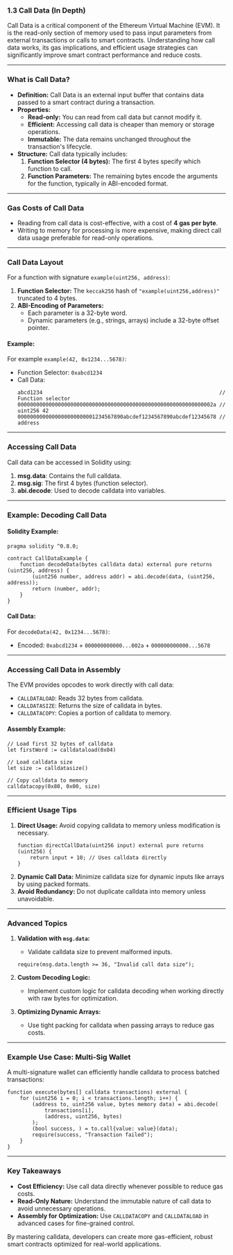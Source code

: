 ### **1.3 Call Data (In Depth)**

Call Data is a critical component of the Ethereum Virtual Machine (EVM). It is the read-only section of memory used to pass input parameters from external transactions or calls to smart contracts. Understanding how call data works, its gas implications, and efficient usage strategies can significantly improve smart contract performance and reduce costs.

---

### **What is Call Data?**
- **Definition:** Call Data is an external input buffer that contains data passed to a smart contract during a transaction.
- **Properties:**
  - **Read-only:** You can read from call data but cannot modify it.
  - **Efficient:** Accessing call data is cheaper than memory or storage operations.
  - **Immutable:** The data remains unchanged throughout the transaction's lifecycle.
- **Structure:** Call data typically includes:
  1. **Function Selector (4 bytes):** The first 4 bytes specify which function to call.
  2. **Function Parameters:** The remaining bytes encode the arguments for the function, typically in ABI-encoded format.

---

### **Gas Costs of Call Data**
- Reading from call data is cost-effective, with a cost of **4 gas per byte**.
- Writing to memory for processing is more expensive, making direct call data usage preferable for read-only operations.

---

### **Call Data Layout**
For a function with signature `example(uint256, address)`:
1. **Function Selector:** The `keccak256` hash of `"example(uint256,address)"` truncated to 4 bytes.
2. **ABI-Encoding of Parameters:**
   - Each parameter is a 32-byte word.
   - Dynamic parameters (e.g., strings, arrays) include a 32-byte offset pointer.

#### Example:
For example `example(42, 0x1234...5678)`:
- Function Selector: `0xabcd1234`
- Call Data:
  ```
  abcd1234                                                         // Function selector
  000000000000000000000000000000000000000000000000000000000000002a // uint256 42
  0000000000000000000000001234567890abcdef1234567890abcdef12345678 // address
  ```

---

### **Accessing Call Data**
Call data can be accessed in Solidity using:
1. **msg.data**: Contains the full calldata.
2. **msg.sig**: The first 4 bytes (function selector).
3. **abi.decode**: Used to decode calldata into variables.

---

### **Example: Decoding Call Data**
#### Solidity Example:
```solidity
pragma solidity ^0.8.0;

contract CallDataExample {
    function decodeData(bytes calldata data) external pure returns (uint256, address) {
        (uint256 number, address addr) = abi.decode(data, (uint256, address));
        return (number, addr);
    }
}
```
#### Call Data:
For `decodeData(42, 0x1234...5678)`:
- Encoded: `0xabcd1234` + `000000000000...002a` + `000000000000...5678`

---

### **Accessing Call Data in Assembly**
The EVM provides opcodes to work directly with call data:
- `CALLDATALOAD`: Reads 32 bytes from calldata.
- `CALLDATASIZE`: Returns the size of calldata in bytes.
- `CALLDATACOPY`: Copies a portion of calldata to memory.

#### Assembly Example:
```assembly
// Load first 32 bytes of calldata
let firstWord := calldataload(0x04)

// Load calldata size
let size := calldatasize()

// Copy calldata to memory
calldatacopy(0x80, 0x00, size)
```

---

### **Efficient Usage Tips**
1. **Direct Usage:** Avoid copying calldata to memory unless modification is necessary.
   ```solidity
   function directCallData(uint256 input) external pure returns (uint256) {
       return input + 10; // Uses calldata directly
   }
   ```
2. **Dynamic Call Data:** Minimize calldata size for dynamic inputs like arrays by using packed formats.
3. **Avoid Redundancy:** Do not duplicate calldata into memory unless unavoidable.

---

### **Advanced Topics**
1. **Validation with `msg.data`:**
   - Validate calldata size to prevent malformed inputs.
   ```solidity
   require(msg.data.length >= 36, "Invalid call data size");
   ```

2. **Custom Decoding Logic:**
   - Implement custom logic for calldata decoding when working directly with raw bytes for optimization.

3. **Optimizing Dynamic Arrays:**
   - Use tight packing for calldata when passing arrays to reduce gas costs.

---

### **Example Use Case: Multi-Sig Wallet**
A multi-signature wallet can efficiently handle calldata to process batched transactions:
```solidity
function execute(bytes[] calldata transactions) external {
    for (uint256 i = 0; i < transactions.length; i++) {
        (address to, uint256 value, bytes memory data) = abi.decode(
            transactions[i],
            (address, uint256, bytes)
        );
        (bool success, ) = to.call{value: value}(data);
        require(success, "Transaction failed");
    }
}
```

---

### **Key Takeaways**
- **Cost Efficiency:** Use call data directly whenever possible to reduce gas costs.
- **Read-Only Nature:** Understand the immutable nature of call data to avoid unnecessary operations.
- **Assembly for Optimization:** Use `CALLDATACOPY` and `CALLDATALOAD` in advanced cases for fine-grained control.

By mastering calldata, developers can create more gas-efficient, robust smart contracts optimized for real-world applications.